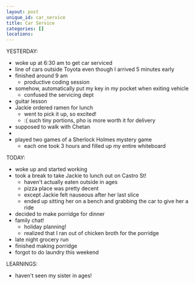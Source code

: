 ```yaml
---
layout: post
unique_id: car_service
title: Car Service
categories: []
locations: 
---
```


YESTERDAY:
* woke up at 6:30 am to get car serviced
* line of cars outside Toyota even though I arrived 5 minutes early
* finished around 9 am
  * productive coding session
* somehow, automatically put my key in my pocket when exiting vehicle
  * confused the servicing dept
* guitar lesson
* Jackie ordered ramen for lunch
  * went to pick it up, so excited!
  * :( such tiny portions, pho is more worth it for delivery
* supposed to walk with Chetan
* 
* played two games of a Sherlock Holmes mystery game
  * each one took 3 hours and filled up my entire whiteboard

TODAY:
* woke up and started working
* took a break to take Jackie to lunch out on Castro St!
  * haven't actually eaten outside in ages
  * pizza place was pretty decent
  * except Jackie felt nauseous after her last slice
  * ended up sitting her on a bench and grabbing the car to give her a ride
* decided to make porridge for dinner
* family chat!
  * holiday planning!
  * realized that I ran out of chicken broth for the porridge
* late night grocery run
* finished making porridge
* forgot to do laundry this weekend

LEARNINGS:
* haven't seen my sister in ages!
